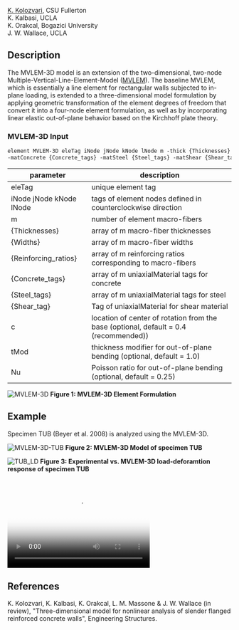 [K. Kolozvari](mailto:kkolozvari@fullerton.edu), CSU Fullerton<br/>
K. Kalbasi, UCLA<br/>
K. Orakcal, Bogazici University<br/>
J. W. Wallace, UCLA<br/>

## Description

The MVLEM-3D model is an extension of the two-dimensional, two-node Multiple-Vertical-Line-Element-Model ([MVLEM](https://opensees.berkeley.edu/wiki/index.php/MVLEM_-_Multiple-Vertical-Line-Element-Model_for_RC_Walls)). The baseline MVLEM, which is essentially a line element for rectangular walls subjected to in-plane loading, is extended to a three-dimensional model formulation by applying geometric transformation of the element degrees of freedom that convert it into a four-node element formulation, as well as by incorporating linear elastic out-of-plane behavior based on the Kirchhoff plate theory. 

### MVLEM-3D Input
```markdown
element MVLEM-3D eleTag iNode jNode kNode lNode m -thick {Thicknesses} -width {Widths} -rho {Reinforcing_ratios} 
-matConcrete {Concrete_tags} -matSteel {Steel_tags} -matShear {Shear_tag} <-CoR c> <-thickMod tMod> <-Poisson Nu>
```

| parameter | description |
|----------|------------|
| eleTag | unique element tag|
| iNode jNode kNode lNode | tags of element nodes defined in counterclockwise direction|
| m | number of element macro-fibers|
| {Thicknesses} | array of m macro-fiber thicknesses|
| {Widths} | array of m macro-fiber widths |
| {Reinforcing_ratios}| array of m reinforcing ratios corresponding to macro-fibers|
| {Concrete_tags}	| array of m uniaxialMaterial tags for concrete |
| {Steel_tags} |	array of m uniaxialMaterial tags for steel |
| {Shear_tag}	| Tag of uniaxialMaterial for shear material |
| c | location of center of rotation from the base (optional, default = 0.4 (recommended))|
| tMod	| thickness modifier for out-of-plane bending (optional, default = 1.0)|
| Nu | Poisson ratio for out-of-plane bending (optional, default = 0.25)|

![MVLEM-3D](https://user-images.githubusercontent.com/53920372/94331495-b6be2480-ff81-11ea-916b-949cd5b112e4.PNG)
**Figure 1: MVLEM-3D Element Formulation**

## Example

Specimen TUB (Beyer et al. 2008) is analyzed using the MVLEM-3D.

![MVLEM-3D-TUB](https://user-images.githubusercontent.com/53920372/94331607-ad818780-ff82-11ea-8163-fa8108a2f7e0.PNG)
**Figure 2: MVLEM-3D Model of specimen TUB**

![TUB_LD](https://user-images.githubusercontent.com/53920372/94853227-f0f35000-03df-11eb-8e68-f1f221a9086d.JPG)
**Figure 3: Experimental vs. MVLEM-3D load-deforamtion response of specimen TUB**

<video src="video.mp4" poster="poster.jpg" width="320" height="200" controls preload></video> 

## References

K. Kolozvari, K. Kalbasi, K. Orakcal, L. M. Massone & J. W. Wallace (in review), "Three-dimensional model for nonlinear analysis of slender flanged reinforced
concrete walls", Engineering Structures.
